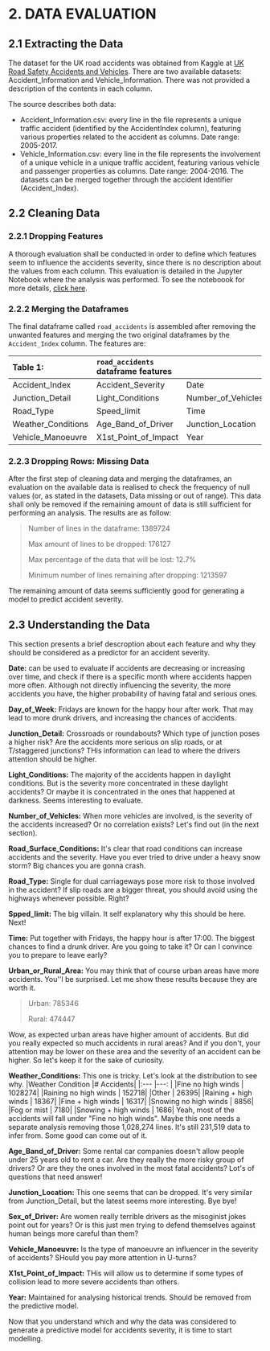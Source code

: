 # 2. DATA EVALUATION

## 2.1 Extracting the Data

The dataset for the UK road accidents was obtained from Kaggle at [UK Road Safety Accidents and Vehicles](https://www.kaggle.com/tsiaras/uk-road-safety-accidents-and-vehicles).
There are two available datasets: Accident_Information and Vehicle_Information. There was not provided a description of the contents in each column.

The source describes both data:
* Accident_Information.csv: every line in the file represents a unique traffic accident (identified by the AccidentIndex column), featuring various properties related to the accident as columns. Date range: 2005-2017.
* Vehicle_Information.csv: every line in the file represents the involvement of a unique vehicle in a unique traffic accident, featuring various vehicle and passenger properties as columns. Date range: 2004-2016.
The datasets can be merged together through the accident identifier (Accident_Index).

## 2.2 Cleaning Data

### 2.2.1 Dropping Features
A thorough evaluation shall be conducted in order to define which features seem to influence the accidents severity, since there is no description about the values from each column. This evaluation is detailed in the Jupyter Notebook where the analysis was performed. To see the noteboook for more details, [click here](https://github.com/rcdpereira/Coursera_Capstone/blob/main/Capstone_Project.ipynb).

### 2.2.2 Merging the Dataframes
The final dataframe called `road_accidents` is assembled after removing the unwanted features and merging the two original dataframes by the `Accident_Index` column. The features are:

 |Table 1:           |`road_accidents` dataframe features |                     |                        |
 |:---               |:---                                |:---                 |:---                    | 
 |Accident_Index     |Accident_Severity                   |Date                 |Day_of_Week             |
 |Junction_Detail    |Light_Conditions                    |Number_of_Vehicles   |Road_Surface_Conditions |
 |Road_Type          |Speed_limit                         |Time                 |Urban_or_Rural_Area     |
 |Weather_Conditions |Age_Band_of_Driver                  |Junction_Location    |Sex_of_Driver           |
 |Vehicle_Manoeuvre  |X1st_Point_of_Impact                |Year                 |                        |


### 2.2.3 Dropping Rows: Missing Data
After the first step of cleaning data and merging the dataframes, an evaluation on the available data is realised to check the frequency of null values (or, as stated in the datasets, Data missing or out of range). This data shall only be removed if the remaining amount of data is still sufficient for performing an analysis. The results are as follow:
> Number of lines in the dataframe:  1389724
>
>Max amount of lines to be dropped:  176127
>
>Max percentage of the data that will be lost:  12.7%
>
>Minimum number of lines remaining after dropping:  1213597

The remaining amount of data seems sufficiently good for generating a model to predict accident severity.

## 2.3 Understanding the Data

This section presents a brief descroption about each feature and why they should be considered as a predictor for an accident severity.

**Date:** can be used to evaluate if accidents are decreasing or increasing over time, and check if there is a specific month where accidents happen more often. Although not directly influencing the severity, the more accidents you have, the higher probability of having fatal and serious ones.

**Day_of_Week:** Fridays are known for the happy hour after work. That may lead to more drunk drivers, and increasing the chances of accidents.

**Junction_Detail:** Crossroads or roundabouts? Which type of junction poses a higher risk? Are the accidents more serious on slip roads, or at T/staggered junctions? THis information can lead to where the drivers attention should be higher.

**Light_Conditions:** The majority of the accidents happen in daylight conditions. But is the severity more concentrated in these daylight accidents? Or maybe it is concentrated in the ones that happened at darkness. Seems interesting to evaluate.

**Number_of_Vehicles:** When more vehicles are involved, is the severity of the accidents increased? Or no correlation exists? Let's find out (in the next section).

**Road_Surface_Conditions:** It's clear that road conditions can increase accidents and the severity. Have you ever tried to drive under a heavy snow storm? Big chances you are gonna crash.

**Road_Type:** Single for dual carriageways pose more risk to those involved in the accident? If slip roads are a bigger threat, you should avoid using the highways whenever possible. Right?

**Spped_limit:** The big villain. It self explanatory why this should be here. Next!

**Time:** Put together with Fridays, the happy hour is after 17:00. The biggest chances to find a drunk driver. Are you going to take it? Or can I convince you to prepare to leave early?

**Urban_or_Rural_Area:** You may think that of course urban areas have more accidents. You''l be surprised. Let me show these results because they are worth it.
> Urban: 785346
>
> Rural: 474447

Wow, as expected urban areas have higher amount of accidents. But did you really expected so much accidents in rural areas? And if you don't, your attention may be lower on these area and the severity of an accident can be higher. So let's keep it for the sake of curiosity.

**Weather_Conditions:** This one is tricky. Let's look at the distribution to see why.
|Weather Condition      |# Accidents|
|:---                   |---:       |
|Fine no high winds     |    1028274|
|Raining no high winds  |     152718|
|Other                  |      26395|
|Raining + high winds   |      18367|
|Fine + high winds      |      16317|
|Snowing no high winds  |       8856|
|Fog or mist            |       7180|
|Snowing + high winds   |       1686|
Yeah, most of the accidents will fall under "Fine no high winds". Maybe this one needs a separate analysis removing those 1,028,274 lines. It's still 231,519 data to infer from. Some good can come out of it.

**Age_Band_of_Driver:** Some rental car companies doesn't allow people under 25 years old to rent a car. Are they really the more risky group of drivers? Or are they the ones involved in the most fatal accidents? Lot's of questions that need answer!

**Junction_Location:** This one seems that can be dropped. It's very similar from Junction_Detail, but the latest seems more interesting. Bye bye!

**Sex_of_Driver:** Are women really terrible drivers as the misoginist jokes point out for years? Or is this just men trying to defend themselves against human beings more careful than them?

**Vehicle_Manoeuvre:** Is the type of manoeuvre an influencer in the severity of accidents? SHould you pay more attention in U-turns?

**X1st_Point_of_Impact:** THis will allow us to determine if some types of collision lead to more severe accidents than others.

**Year:** Maintained for analysing historical trends. Should be removed from the predictive model.

Now that you understand which and why the data was considered to generate a predictive model for accidents severity, it is time to start modelling.
